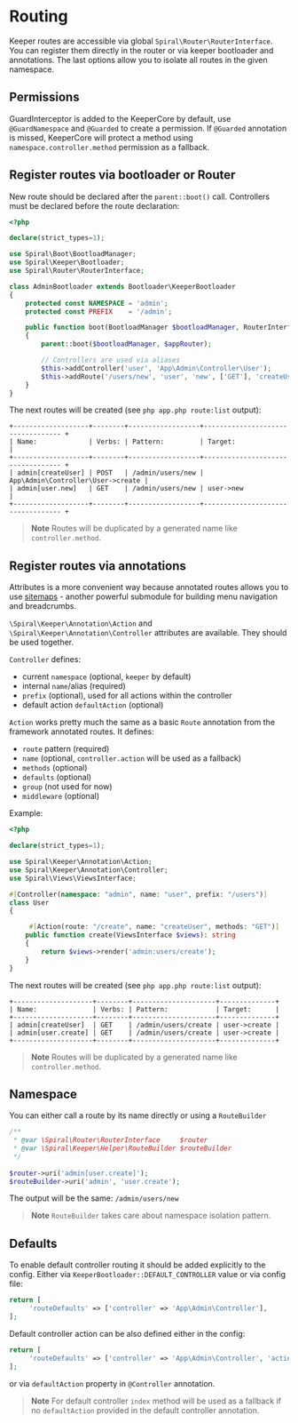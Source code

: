 # Routing

Keeper routes are accessible via global `Spiral\Router\RouterInterface`. You can register them directly in the router
or via keeper bootloader and annotations. The last options allow you to isolate all routes in the given namespace.

## Permissions

GuardInterceptor is added to the KeeperCore by default, use `@GuardNamespace` and `@Guarded` to create a permission.
If `@Guarded` annotation is missed, KeeperCore will protect a method using `namespace.controller.method` permission
as a fallback.

## Register routes via bootloader or Router

New route should be declared after the `parent::boot()` call. Controllers must be declared before the route declaration:

```php
<?php

declare(strict_types=1);

use Spiral\Boot\BootloadManager;
use Spiral\Keeper\Bootloader;
use Spiral\Router\RouterInterface;

class AdminBootloader extends Bootloader\KeeperBootloader
{
    protected const NAMESPACE = 'admin';
    protected const PREFIX    = '/admin';

    public function boot(BootloadManager $bootloadManager, RouterInterface $appRouter): void
    {
        parent::boot($bootloadManager, $appRouter);

        // Controllers are used via aliases
        $this->addController('user', 'App\Admin\Controller\User');
        $this->addRoute('/users/new', 'user', 'new', ['GET'], 'createUser');
    }
}
```

The next routes will be created (see `php app.php route:list` output):

```
+-------------------+--------+------------------+---------------------------------- +
| Name:             | Verbs: | Pattern:         | Target:                           |
+-------------------+--------+------------------+---------------------------------- +
| admin[createUser] | POST   | /admin/users/new | App\Admin\Controller\User->create |
| admin[user.new]   | GET    | /admin/users/new | user->new                         |
+-------------------+--------+------------------+---------------------------------- +
```

> **Note**
> Routes will be duplicated by a generated name like `controller.method`.

## Register routes via annotations

Attributes is a more convenient way because annotated routes allows you to use [sitemaps](/keeper/sitemap.md) - another
powerful submodule for building menu navigation and breadcrumbs.

`\Spiral\Keeper\Annotation\Action` and `\Spiral\Keeper\Annotation\Controller` attributes are available. They should be
used together.

`Controller` defines:

- current `namespace` (optional, `keeper` by default)
- internal `name`/alias (required)
- `prefix` (optional), used for all actions within the controller
- default action `defaultAction` (optional)

`Action` works pretty much the same as a basic `Route` annotation from the framework annotated routes. It defines:

- `route` pattern (required)
- `name` (optional, `controller.action` will be used as a fallback)
- `methods` (optional)
- `defaults` (optional)
- `group` (not used for now)
- `middleware` (optional)

Example:

```php
<?php

declare(strict_types=1);

use Spiral\Keeper\Annotation\Action;
use Spiral\Keeper\Annotation\Controller;
use Spiral\Views\ViewsInterface;

#[Controller(namespace: "admin", name: "user", prefix: "/users")]
class User
{

     #[Action(route: "/create", name: "createUser", methods: "GET")]
    public function create(ViewsInterface $views): string
    {
        return $views->render('admin:users/create');
    }
}
``` 

The next routes will be created (see `php app.php route:list` output):

```
+--------------------+--------+---------------------+--------------+
| Name:              | Verbs: | Pattern:            | Target:      |
+--------------------+--------+---------------------+--------------+
| admin[createUser]  | GET    | /admin/users/create | user->create |
| admin[user.create] | GET    | /admin/users/create | user->create |
+--------------------+--------+---------------------+--------------+
```

> **Note**
> Routes will be duplicated by a generated name like `controller.method`.

## Namespace

You can either call a route by its name directly or using a `RouteBuilder`

```php
/**
 * @var \Spiral\Router\RouterInterface     $router 
 * @var \Spiral\Keeper\Helper\RouteBuilder $routeBuilder
 */
 
$router->uri('admin[user.create]');
$routeBuilder->uri('admin', 'user.create');
```

The output will be the same: `/admin/users/new`

> **Note**
> `RouteBuilder` takes care about namespace isolation pattern.

## Defaults

To enable default controller routing it should be added explicitly to the config.
Either via `KeeperBootloader::DEFAULT_CONTROLLER` value or via config file:

```php
return [
     'routeDefaults' => ['controller' => 'App\Admin\Controller'],
];
```

Default controller action can be also defined either in the config:

```php
return [
     'routeDefaults' => ['controller' => 'App\Admin\Controller', 'action' => 'list'],
];
```

or via `defaultAction` property in `@Controller` annotation.

> **Note**
> For default controller `index` method will be used as a fallback if no `defaultAction` provided in the default
> controller annotation.
